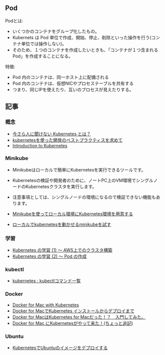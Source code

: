 ## Pod

Podとは:

- いくつかのコンテナをグループ化したもの。
- Kubernets は Pod 単位で作成、開始、停止、削除といった操作を行う(コンテナ単位では操作しない)。 
- そのため、１つのコンテナを作成したいときも、「コンテナが１つ含まれるPod」を作成することになる。

特徴:

- Pod 内のコンテナは、同一ホスト上に配備される
- Pod 内のコンテナは、仮想NICやプロセステーブルを共有する
- つまり、同じIPを使えたり、互いのプロセスが見えたりする。



## 記事


### 概念

- [今さら人に聞けない Kubernetes とは？](https://qiita.com/MahoTakara/items/85096f8b2632c802ab22)
- [kubernetesを使った開発のベストプラクティスを求めて](https://qiita.com/mihirat/items/668a43a88547792cde7e)
- [Introduction to Kubernetes](https://qiita.com/ocadaruma/items/5a00f87f56e295d3553c)

### Minikube 


- Minikubeはローカルで簡単にKubernetesを実行できるツールです。
- Kubernetesの検証や開発者のために、ノートPC上のVM環境でシングルノードのKubernetesクラスタを実行します。
- 注意事項としては、シングルノードの環境になるので検証できない機能もあります。

- [Minikubeを使ってローカル環境にKubernetes環境を用意する](https://dev.classmethod.jp/cloud/minikube/)
- [ローカルでkubernetesを動かせるminikubeを試す](https://reiki4040.hatenablog.com/entry/2017/04/11/221122)

### 学習

- [Kubernetes の学習 (1) ～ AWS上でのクラスタ構築](https://qiita.com/Arturias/items/8f16194f164aeacbe67d)
- [Kubernetes の学習 (2) ～ Pod の作成](https://qiita.com/Arturias/items/62499b961b5d7375f608)

### kubectl

- [kubernetes : kubectlコマンド一覧](https://qiita.com/suzukihi724/items/241f7241d297a2d4a55c)

### Docker

- [Docker for Mac with Kubernetes](https://qiita.com/taishin/items/920d62a641c9cd58f289)
- [Docker for MacでKubernetes インストールからデプロイまで](https://qiita.com/uni-3/items/a4f2afa0973bfc35b498)
- [Docker for MacはKubernetes for Macだった！？　入門してみた。](https://qiita.com/flyhigh/items/668a21da483dbf1ab145)
- [Docker for Mac にKubernetesがやって来た！(ちょっと追記)](https://blue1st-tech.hateblo.jp/entry/2018/01/06/162306)

### Ubuntu

- [KubernetesでUbuntuのイメージをデプロイする](https://qiita.com/donsan/items/fe144895df91da6d6e1a)